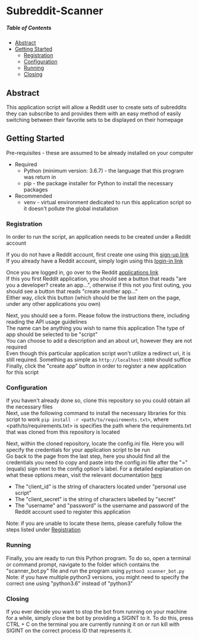# Subreddit-Scanner

##### Table of Contents
* [Abstract](#abstract)
* [Getting Started](#getting-started)
    * [Registration](#registration)
    * [Configuration](#configuration)
    * [Running](#running)
    * [Closing](#closing)

##  Abstract
This application script will allow a Reddit user to create sets of subreddits they can subscribe to and provides them
with an easy method of easily switching between their favorite sets to be displayed on their homepage

## Getting Started
Pre-requisites - these are assumed to be already installed on your computer
* Required
    * Python (minimum version: 3.6.7) - the language that this program was return in
    * pip - the package installer for Python to install the necessary packages
* Recommended
    * venv - virtual environment dedicated to run this application script so it doesn't pollute the global installation

### Registration
In order to run the script, an application needs to be created under a Reddit account

If you do not have a Reddit account, first create one using this [sign-up link](https://www.reddit.com/register/)  
If you already have a Reddit account, simply login using this [login-in link](https://www.reddit.com/login/)

Once you are logged in, go over to the Reddit [applications link](https://www.reddit.com/prefs/apps/)  
If this you first Reddit application, you should see a button that reads "are you a developer? create an app...",
otherwise if this not you first outing, you should see a button that reads "create another app..."  
Either way, click this button (which should be the last item on the page, under any other applications you own)

Next, you should see a form. Please follow the instructions there, including reading the API usage guidelines  
The name can be anything you wish to name this application
The type of app should be selected to be "script"  
You can choose to add a description and an about url, however they are not required  
Even though this particular application script won't utilize a redirect uri, it is still required. Something
as simple as `http://localhost:8080` should suffice  
Finally, click the "create app" button in order to register a new application for this script  

### Configuration
If you haven't already done so, clone this repository so you could obtain all the necessary files  
Next, use the following command to install the necessary libraries for this script to work
`pip install -r <path/to/requirements.txt>`, where <path/to/requirements.txt> is specifies the path where the
requirements.txt that was cloned from this repository is located

Next, within the cloned repository, locate the config.ini file. Here you will specify the credentials for your
application script to be run  
Go back to the page from the last step, here you should find all the credentials you need to copy and paste into the
config.ini file after the "=" (equals) sign next to the config option's label. For a detailed explanation on what 
these options mean, visit the relevant documentation 
[here](https://praw.readthedocs.io/en/latest/getting_started/configuration/options.html)  
* The "client_id" is the string of characters located under "personal use script"  
* The "client_secret" is the string of characters labelled by "secret"  
* The "username" and "password" is the username and password of the Reddit account used to register this application  

Note: if you are unable to locate these items, please carefully follow the steps listed under [Registration](#registration)

### Running
Finally, you are ready to run this Python program. To do so, open a terminal or command prompt, navigate to the folder
which contains the "scanner_bot.py" file and run the program using `python3 scanner_bot.py`
Note: if you have multiple python3 versions, you might need to specify the correct one using "python3.6" instead of "python3"

### Closing
If you ever decide you want to stop the bot from running on your machine for a while, simply close the bot by providing a SIGINT to it.
To do this, press CTRL + C on the terminal you are currently running it on or run kill with SIGINT on the correct process ID that represents it.
